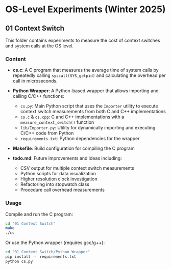 # OS-Level Experiments (Winter 2025)

## 01 Context Switch

This folder contains experiments to measure the cost of context switches and system calls at the OS level.

### Content

- **cs.c**: A C program that measures the average time of system calls by repeatedly calling `syscall(SYS_getpid)` and calculating the overhead per call in microseconds.

- **Python Wrapper**: A Python-based wrapper that allows importing and calling C/C++ functions:
  - `cs.py`: Main Python script that uses the `Importer` utility to execute context switch measurements from both C and C++ implementations
  - `cs.c` & `cs.cpp`: C and C++ implementations with a `measure_context_switch()` function
  - `lib/Importer.py`: Utility for dynamically importing and executing C/C++ code from Python
  - `requirements.txt`: Python dependencies for the wrapper

- **Makefile**: Build configuration for compiling the C program

- **todo.md**: Future improvements and ideas including:
  - CSV output for multiple context switch measurements
  - Python scripts for data visualization
  - Higher resolution clock investigation
  - Refactoring into stopwatch class
  - Procedure call overhead measurements

### Usage

Compile and run the C program:
```bash
cd "01 Context Switch"
make
./cs
```

Or use the Python wrapper (requires gcc/g++):
```bash
cd "01 Context Switch/Python Wrapper"
pip install -r requirements.txt
python cs.py
```

